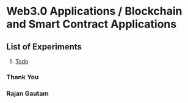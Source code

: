 # Web3.0 Applications / Blockchain and Smart Contract Applications

## List of Experiments

1. [Todo](https://github.com/rgautam320/Web3.0-Projects/tree/master/Todo)

### Thank You

### Rajan Gautam
